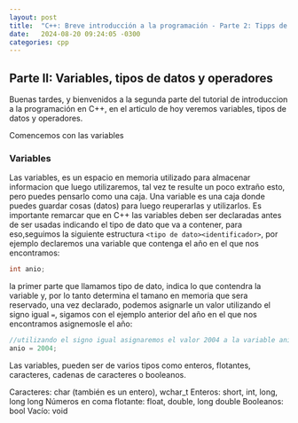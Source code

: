 ```yaml
---
layout: post
title:  "C++: Breve introducción a la programación - Parte 2: Tipps de datos"
date:   2024-08-20 09:24:05 -0300
categories: cpp
---
```



## Parte II: Variables, tipos de datos y operadores

Buenas tardes, y bienvenidos a la segunda parte del tutorial de introduccion a la programación en C++, en el articulo de hoy veremos variables, tipos de datos y operadores.

Comencemos con las variables

### Variables

Las variables, es un espacio en memoria utilizado para almacenar informacion que luego utilizaremos, tal vez te resulte un poco extraño esto, pero puedes pensarlo como una caja. Una variable es una caja donde puedes guardar cosas (datos) para luego reuperarlas y utilizarlos.
Es importante remarcar que en C++ las variables deben ser declaradas antes de ser usadas indicando el tipo de dato que va a contener, para eso,seguimos la siguiente  estructura `<tipo de dato><identificador>`, por ejemplo declaremos una variable que contenga el año en el que nos encontramos:

```cpp
int anio;
```
la primer parte que llamamos tipo de dato, indica lo que contendra la variable y, por lo tanto determina el tamano en memoria que sera reservado, una vez declarado, podemos  asignarle un valor utilizando el signo igual `=`, sigamos con el ejemplo anterior del año en el que nos encontramos asignemosle el año:

```cpp
//utilizando el signo igual asignaremos el valor 2004 a la variable anio
anio = 2004;
```
Las variables, pueden ser de varios tipos como enteros, flotantes, caracteres, cadenas de caracteres o booleanos.

Caracteres: char (también es un entero), wchar_t
Enteros: short, int, long, long long
Números en coma flotante: float, double, long double
Booleanos: bool
Vacío: void
